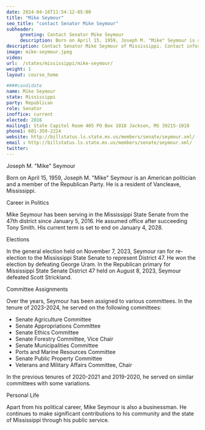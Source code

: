 ```yaml
---
date: 2024-04-16T11:54:12-05:00
title: "Mike Seymour"
seo_title: "contact Senator Mike Seymour"
subheader:
     greeting: Contact Senator Mike Seymour
     description: Born on April 15, 1959, Joseph M. "Mike" Seymour is an American politician and a member of the Republican Party. He is a resident of Vancleave, Mississippi. Mike Seymour has been serving in the Mississippi State Senate from the 47th district since January 5, 2016. He assumed office after succeeding Tony Smith.
description: Contact Senator Mike Seymour of Mississippi. Contact information for Mike Seymour includes email address, phone number, and mailing address.
image: mike-seymour.jpeg
video:
url:  /states/mississippi/mike-seymour/
weight: 1
layout: course_home

####candidate
name: Mike Seymour
state: Mississippi
party: Republican
role: Senator
inoffice: current
elected: 2016
mailing1: State Capitol Room 405 PO Box 1018 Jackson, MS 39215-1018
phone1: 601-359-2224
website: http://billstatus.ls.state.ms.us/members/senate/seymour.xml/
email : http://billstatus.ls.state.ms.us/members/senate/seymour.xml/
twitter:
---
```


Joseph M. "Mike" Seymour

Born on April 15, 1959, Joseph M. "Mike" Seymour is an American politician and a member of the Republican Party. He is a resident of Vancleave, Mississippi.

Career in Politics

Mike Seymour has been serving in the Mississippi State Senate from the 47th district since January 5, 2016. He assumed office after succeeding Tony Smith. His current term is set to end on January 4, 2028.

Elections

In the general election held on November 7, 2023, Seymour ran for re-election to the Mississippi State Senate to represent District 47. He won the election by defeating George Uram. In the Republican primary for Mississippi State Senate District 47 held on August 8, 2023, Seymour defeated Scott Strickland.

Committee Assignments

Over the years, Seymour has been assigned to various committees. In the tenure of 2023-2024, he served on the following committees:

- Senate Agriculture Committee
- Senate Appropriations Committee
- Senate Ethics Committee
- Senate Forestry Committee, Vice Chair
- Senate Municipalities Committee
- Ports and Marine Resources Committee
- Senate Public Property Committee
- Veterans and Military Affairs Committee, Chair

In the previous tenures of 2020-2021 and 2019-2020, he served on similar committees with some variations.

Personal Life

Apart from his political career, Mike Seymour is also a businessman. He continues to make significant contributions to his community and the state of Mississippi through his public service.
